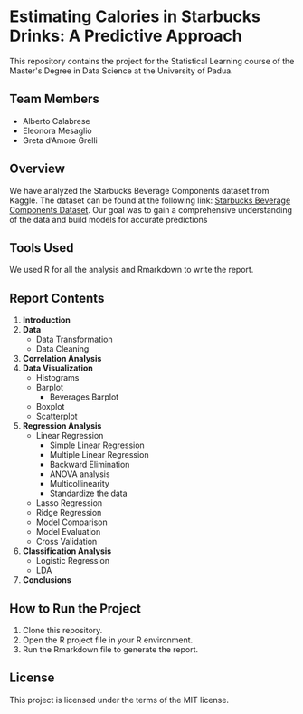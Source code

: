 # Estimating Calories in Starbucks Drinks: A Predictive Approach

This repository contains the project for the Statistical Learning course of the Master's Degree in Data Science at the University of Padua.

## Team Members
- Alberto Calabrese
- Eleonora Mesaglio
- Greta d’Amore Grelli

## Overview
We have analyzed the Starbucks Beverage Components dataset from Kaggle. The dataset can be found at the following link: [Starbucks Beverage Components Dataset](https://www.kaggle.com/datasets/henryshan/starbucks).
Our goal was to gain a comprehensive understanding of the data and build models for accurate predictions

## Tools Used
We used R for all the analysis and Rmarkdown to write the report.

## Report Contents
1. **Introduction**
2. **Data**
   - Data Transformation
   - Data Cleaning
3. **Correlation Analysis**
4. **Data Visualization**
   - Histograms
   - Barplot
      - Beverages Barplot
   - Boxplot
   - Scatterplot
5. **Regression Analysis**
   - Linear Regression
     - Simple Linear Regression
     - Multiple Linear Regression
     - Backward Elimination
     - ANOVA analysis
     - Multicollinearity
     - Standardize the data
   - Lasso Regression
   - Ridge Regression
   - Model Comparison
   - Model Evaluation
   - Cross Validation
6. **Classification Analysis**
   - Logistic Regression
   - LDA
7. **Conclusions**

## How to Run the Project
1. Clone this repository.
2. Open the R project file in your R environment.
3. Run the Rmarkdown file to generate the report.

## License
This project is licensed under the terms of the MIT license.
